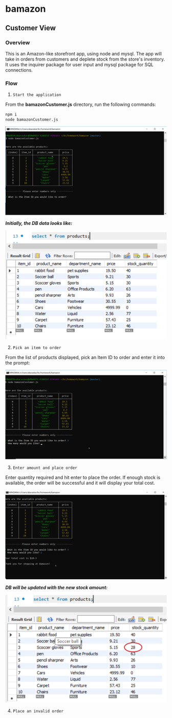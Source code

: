 # bamazon

## Customer View

### Overview

This is an Amazon-like storefront app, using node and mysql. The app will take in orders from customers and deplete stock from the store's inventory. It uses the inquirer package for user input and mysql package for SQL connections.

### Flow

1. `Start the application`

From the **bamazonCustomer.js** directory, run the following commands:
```
npm i
node bamazonCustomer.js
```

![](images/startApp.png?raw=true)



***Initially, the DB data looks like:***

![](images/initial%20table%20results.png?raw=true)




2. `Pick an item to order`

From the list of products displayed, pick an Item ID to order and enter it into the prompt:

![](images/type%20item%20id.png?raw=true)




3. `Enter amount and place order`

Enter quantity required and hit enter to place the order. If enough stock is available, the order will be successful and it will display your total cost.

![](images/quantity%20and%20display%20cost.png?raw=true)



***DB will be updated with the new stock amount:***

![](images/number%20update%20in%20DB.png?raw=true)



4. `Place an invalid order`



